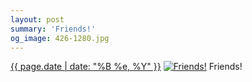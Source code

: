 ```yaml
---
layout: post
summary: 'Friends!'
og_image: 426-1280.jpg
---
```


<p>
  <time><a href="/426">{{ page.date | date: "%B %e, %Y" }}</a></time>
  <a href="/426"><img src="{{ site.assets_url }}/426-640.jpg" srcset="{{ site.assets_url }}/426-1280.jpg 1280w, {{ site.assets_url }}/426-960.jpg 960w, {{ site.assets_url }}/426-640.jpg 640w, {{ site.assets_url }}/426-320.jpg 320w" sizes="(min-width: 700px) 50vw, calc(100vw - 2rem)" alt="Friends!" /></a>
  <span>Friends!</span>
</p>

